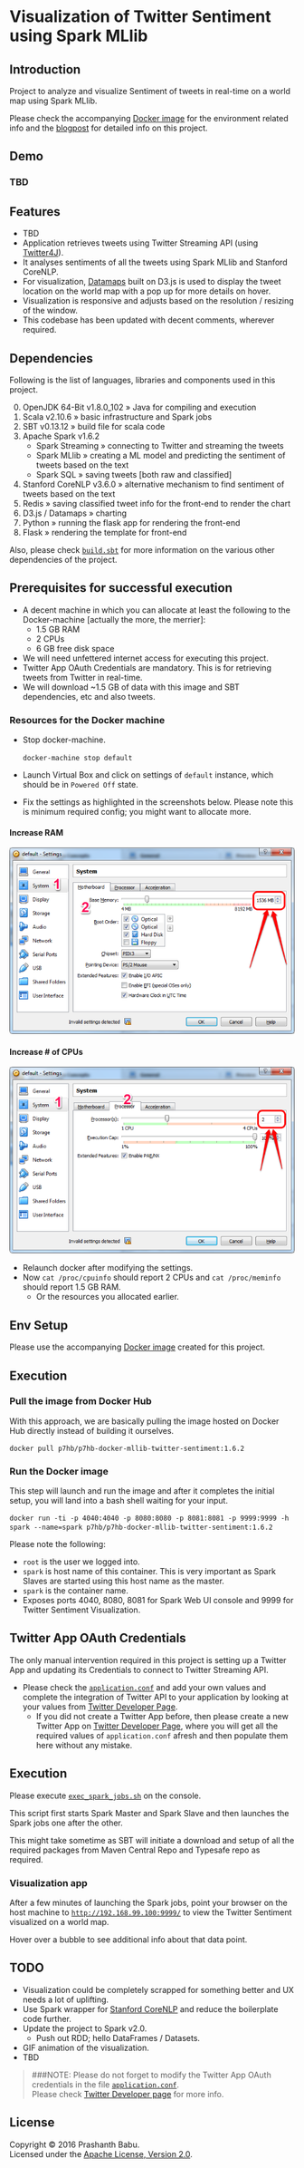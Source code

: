 # Visualization of Twitter Sentiment using Spark MLlib 

## Introduction
Project to analyze and visualize Sentiment of tweets in real-time on a world map using Spark MLlib.

Please check the accompanying [Docker image](https://hub.docker.com/r/p7hb/p7hb-docker-mllib-twitter-sentiment) for the environment related info and the [blogpost](http://P7h.org) for detailed info on this project.


## Demo
### TBD


## Features
* TBD
* Application retrieves tweets using Twitter Streaming API (using [Twitter4J](http://twitter4j.org)).<br>
* It analyses sentiments of all the tweets using Spark MLlib and Stanford CoreNLP.
* For visualization, [Datamaps](https://datamaps.github.io/) built on D3.js is used to display the tweet location on the world map with a pop up for more details on hover.
* Visualization is responsive and adjusts based on the resolution / resizing of the window.
* This codebase has been updated with decent comments, wherever required.


## Dependencies

Following is the list of languages, libraries and components used in this project.

0. OpenJDK 64-Bit v1.8.0_102 » Java for compiling and execution
1. Scala v2.10.6 » basic infrastructure and Spark jobs
2. SBT v0.13.12 » build file for scala code
3. Apache Spark v1.6.2
	* Spark Streaming » connecting to Twitter and streaming the tweets
	* Spark MLlib » creating a ML model and predicting the sentiment of tweets based on the text
	* Spark SQL » saving tweets [both raw and classified]
4. Stanford CoreNLP v3.6.0 » alternative mechanism to find sentiment of tweets based on the text
5. Redis » saving classified tweet info for the front-end to render the chart
6. D3.js / Datamaps » charting
7. Python » running the flask app for rendering the front-end
8. Flask » rendering the template for front-end

Also, please check [`build.sbt`](build.sbt) for more information on the various other dependencies of the project.<br>


## Prerequisites for successful execution

* A decent machine in which you can allocate at least the following to the Docker-machine [actually the more, the merrier]:
	* 1.5 GB RAM
	* 2 CPUs
	* 6 GB free disk space
* We will need unfettered internet access for executing this project.
* Twitter App OAuth Credentials are mandatory. This is for retrieving tweets from Twitter in real-time.
* We will download ~1.5 GB of data with this image and SBT dependencies, etc and also tweets.

### Resources for the Docker machine
* Stop docker-machine.

	`docker-machine stop default`

* Launch Virtual Box and click on settings of `default` instance, which should be in `Powered Off` state.
* Fix the settings as highlighted in the screenshots below. Please note this is minimum required config; you might want to allocate more.

#### Increase RAM
![Docker Machine RAM](Docker_Machine__RAM.png)

#### Increase # of CPUs
![Docker Machine CPU](Docker_Machine__CPU.png)

* Relaunch docker after modifying the settings.
* Now `cat /proc/cpuinfo` should report 2 CPUs and `cat /proc/meminfo` should report 1.5 GB RAM.
	* Or the resources you allocated earlier.


## Env Setup
Please use the accompanying [Docker image](https://github.com/P7h/p7hb-docker-mllib-twitter-sentiment) created for this project.

## Execution
### Pull the image from Docker Hub
With this approach, we are basically pulling the image hosted on Docker Hub directly instead of building it ourselves.

    docker pull p7hb/p7hb-docker-mllib-twitter-sentiment:1.6.2


### Run the Docker image
This step will launch and run the image and after it completes the initial setup, you will land into a bash shell waiting for your input.

    docker run -ti -p 4040:4040 -p 8080:8080 -p 8081:8081 -p 9999:9999 -h spark --name=spark p7hb/p7hb-docker-mllib-twitter-sentiment:1.6.2

Please note the following:

 * `root` is the user we logged into.
 * `spark` is host name of this container. This is very important as Spark Slaves are started using this host name as the master.
 * `spark` is the container name.
 * Exposes ports 4040, 8080, 8081 for Spark Web UI console and 9999 for Twitter Sentiment Visualization.


## Twitter App OAuth Credentials
The only manual intervention required in this project is setting up a Twitter App and updating its Credentials to connect to Twitter Streaming API.

* Please check the [`application.conf`](src/main/resources/application.conf#L7-10) and add your own values and complete the integration of Twitter API to your application by looking at your values from [Twitter Developer Page](https://dev.twitter.com/apps).
	* If you did not create a Twitter App before, then please create a new Twitter App on [Twitter Developer Page](https://dev.twitter.com/apps), where you will get all the required values of `application.conf` afresh and then populate them here without any mistake.<br>


## Execution
Please execute [`exec_spark_jobs.sh`](exec_spark_jobs) on the console.

This script first starts Spark Master and Spark Slave and then launches the Spark jobs one after the other.

This might take sometime as SBT will initiate a download and setup of all the required packages from Maven Central Repo and Typesafe repo as required.


### Visualization app
After a few minutes of launching the Spark jobs, point your browser on the host machine to [`http://192.168.99.100:9999/`](http://192.168.99.100:9999/) to view the Twitter Sentiment visualized on a world map.

Hover over a bubble to see additional info about that data point.


## TODO
* Visualization could be completely scrapped for something better and UX needs a lot of uplifting.
* Use Spark wrapper for [Stanford CoreNLP](https://spark-packages.org/package/databricks/spark-corenlp) and reduce the boilerplate code further.
* Update the project to Spark v2.0.
	* Push out RDD; hello DataFrames / Datasets.
* GIF animation of the visualization.
* TBD


> ###NOTE:
Please do not forget to modify the Twitter App OAuth credentials in the file [`application.conf`](src/main/resources/application.conf#L7-10).<br>
Please check [Twitter Developer page](https://dev.twitter.com/apps) for more info. 


## License
Copyright &copy; 2016 Prashanth Babu.<br>
Licensed under the [Apache License, Version 2.0](LICENSE).
